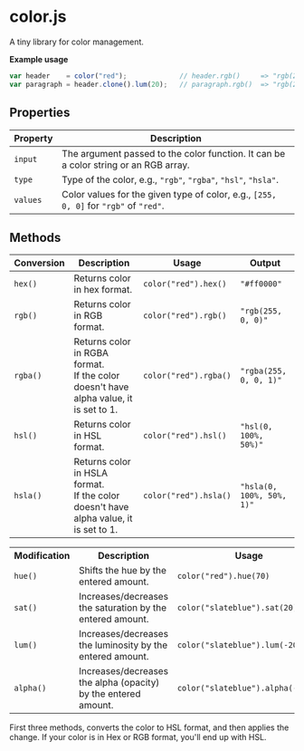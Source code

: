 # color.js

A tiny library for color management.

**Example usage**

```javascript
var header    = color("red");             // header.rgb()     => "rgb(255, 0, 0)"
var paragraph = header.clone().lum(20);   // paragraph.rgb()  => "rgb(255, 102, 102)"
```

## Properties

| Property | Description |
| --- | --- |
| `input` | The argument passed to the color function. It can be a color string or an RGB array. |
| `type` | Type of the color, e.g., `"rgb"`, `"rgba"`, `"hsl"`, `"hsla"`. |
| `values` | Color values for the given type of color, e.g., `[255, 0, 0]` for `"rgb"` of `"red"`. |



## Methods

| Conversion | Description | Usage | Output |
| --- | --- | --- | --- |
| `hex()` | Returns color in hex format. | `color("red").hex()` | `"#ff0000"` |
| `rgb()` | Returns color in RGB format. | `color("red").rgb()` | `"rgb(255, 0, 0)"` |
| `rgba()` | Returns color in RGBA format. <br> If the color doesn't have alpha value, it is set to 1. | `color("red").rgba()` | `"rgba(255, 0, 0, 1)"` |
| `hsl()` | Returns color in HSL format. | `color("red").hsl()` | `"hsl(0, 100%, 50%)"` |
| `hsla()` | Returns color in HSLA format. <br> If the color doesn't have alpha value, it is set to 1. | `color("red").hsla()` | `"hsla(0, 100%, 50%, 1)"` |

<table>
    <tr>
        <th>Modification</th>
        <th>Description</th>
        <th>Usage</th>
    </tr>
    <tr>
        <td><code>hue()</code></td>
        <td>Shifts the hue by the entered amount.</td>
        <td><code>color("red").hue(70)</code></td>
    </tr>
    <tr>
        <td><code>sat()</code></td>
        <td>Increases/decreases the saturation by the entered amount.</td>
        <td><code>color("slateblue").sat(20)</code></td>
    </tr>
    <tr>
        <td><code>lum()</code></td>
        <td>Increases/decreases the luminosity by the entered amount.</td>
        <td><code>color("slateblue").lum(-20)</code></td>
    </tr>
    <tr>
        <td><code>alpha()</code></td>
        <td>Increases/decreases the alpha (opacity) by the entered amount.</td>
        <td><code>color("slateblue").alpha(-0.25)</code></td>
    </tr>
</table>

First three methods, converts the color to HSL format, and then applies the change. If your color is in Hex or RGB format, you'll end up with HSL.


